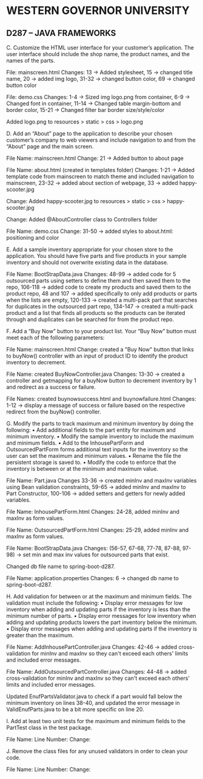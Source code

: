 
# WESTERN GOVERNOR UNIVERSITY 
## D287 – JAVA FRAMEWORKS


C.  Customize the HTML user interface for your customer’s application. The user interface should include the shop name, the product names, and the names of the parts.

File: mainscreen.html
Changes: 13 -> Added stylesheet, 15 -> changed title name, 20 -> added img logo, 31-32 -> changed button color, 69 -> changed button color

File: demo.css
Changes: 1-4 -> Sized img logo.png from container, 6-9 -> Changed font in container, 11-14 -> Changed table margin-bottom and border color, 15-21 -> Changed filter bar border size/style/color

Added logo.png to resources > static > css > logo.png



D.  Add an “About” page to the application to describe your chosen customer’s company to web viewers and include navigation to and from the “About” page and the main screen.

File Name: mainscreen.html
Change: 21 -> Added button to about page

File Name: about.html (created in templates folder)
Changes: 1-21 -> Added template code from mainscreen to match theme and included navigation to mainscreen, 23-32 -> added about section of webpage, 33 -> added happy-scooter.jpg

Change: Added happy-scooter.jpg to resources > static > css > happy-scooter.jpg

Change: Added @AboutController class to Controllers folder

File Name: demo.css 
Change: 31-50 -> added styles to about.html: positioning and color



E.  Add a sample inventory appropriate for your chosen store to the application. You should have five parts and five products in your sample inventory and should not overwrite existing data in the database.

File Name: BootStrapData.java
Changes: 48-99 -> added code for 5 outsourced parts using setters to define them and then saved them to the repo, 106-118 -> added code to create my products and saved them to the product repo, 48 and 107 -> added specifically to only add products or parts when the lists are empty,  120-133 -> created a multi-pack part that searches for duplicates in the outsourced part repo, 134-147 -> created a multi-pack product and a list that finds all products so the products can be iterated through and duplicates can be searched for from the product repo. 



F.  Add a “Buy Now” button to your product list. Your “Buy Now” button must meet each of the following parameters:

File Name: mainscreen.html 
Change: created a "Buy Now" button that links to buyNow() controller with an input of product ID to identify the product inventory to decrement.

File Name: created BuyNowController.java
Changes: 13-30 -> created a controller and getmapping for a buyNow button to decrement inventory by 1 and redirect as a success or failure. 

File Names: created buynowsuccess.html and buynowfailure.html
Changes: 1-12 -> display a message of success or failure based on the respective redirect from the buyNow() controller.



G.  Modify the parts to track maximum and minimum inventory by doing the following:
•  Add additional fields to the part entity for maximum and minimum inventory.
•  Modify the sample inventory to include the maximum and minimum fields.
•  Add to the InhousePartForm and OutsourcedPartForm forms additional text inputs for the inventory so the user can set the maximum and minimum values.
•  Rename the file the persistent storage is saved to.
•  Modify the code to enforce that the inventory is between or at the minimum and maximum value.

File Name: Part.java
Changes 33-36 -> created minInv and maxInv variables using Bean validation constraints, 59-65 -> added minInv and maxInv to Part Constructor, 100-106 -> added setters and getters for newly added variables. 


File Name: InhousePartForm.html 
Changes: 24-28, added minInv and maxInv as form values.

File Name: OutsourcedPartForm.html 
Changes: 25-29, added minInv and maxInv as form values.

File Name: BootStrapData.java
Changes: (56-57, 67-68, 77-78, 87-88, 97-98) -> set min and max inv values for outsourced parts that exist.

Changed db file name to spring-boot-d287.

File Name: application.properties 
Changes: 6 -> changed db name to spring-boot-d287.


H.  Add validation for between or at the maximum and minimum fields. The validation must include the following:
•  Display error messages for low inventory when adding and updating parts if the inventory is less than the minimum number of parts.
•  Display error messages for low inventory when adding and updating products lowers the part inventory below the minimum.
•  Display error messages when adding and updating parts if the inventory is greater than the maximum.

File Name: AddInhousePartController.java
Changes: 42-46 -> added cross-validation for minInv and maxInv so they can't exceed each others' limits and included error messages.

File Name: AddOutsourcedPartController.java
Changes: 44-48 -> added cross-validation for minInv and maxInv so they can't exceed each others' limits and included error messages.

Updated EnufPartsValidator.java to check if a part would fall below the minimum inventory on lines 38-40, and updated the error message in ValidEnufParts.java to be a bit more specific on line 20.


I.  Add at least two unit tests for the maximum and minimum fields to the PartTest class in the test package.

File Name:
Line Number:
Change:



J.  Remove the class files for any unused validators in order to clean your code.

File Name:
Line Number:
Change:


